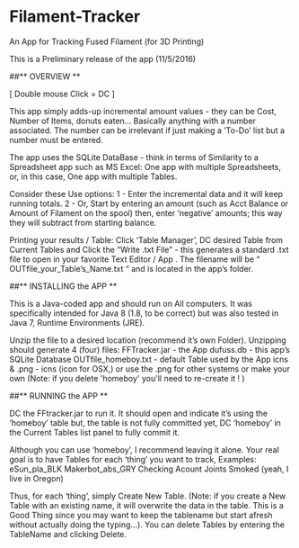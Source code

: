 # Filament-Tracker
An App for Tracking Fused Filament (for 3D Printing)

This is a Preliminary release of the app (11/5/2016)

##** OVERVIEW **

[ Double mouse Click = DC ]

This app simply adds-up incremental amount values - they can be Cost, Number of Items, donuts eaten… Basically anything with a number associated. The number can be irrelevant if just making a ’To-Do’ list but a number must be entered.

The app uses the SQLite DataBase - think in terms of Similarity to a Spreadsheet app such as MS Excel:  One app with multiple Spreadsheets, or, in this case, One app with multiple Tables.

Consider these Use options:
1 - Enter the incremental data and it will keep running totals.
2 - Or, Start by entering an amount (such as Acct Balance or Amount of Filament on the spool) then, enter ‘negative’ amounts; this way they will subtract from starting balance.

Printing your results / Table:
Click ‘Table Manager’, DC desired Table from Current Tables and Click the “Write .txt File”  - this generates a standard .txt file to open in your favorite Text Editor / App . The filename will be “ OUTfile_your_Table’s_Name.txt “ and is located in the app’s folder.

##** INSTALLING the APP **

This is a Java-coded app and should run on All computers.  It was specifically intended for Java 8 (1.8, to be correct) but was also tested in Java 7, Runtime Environments (JRE).

Unzip the file to a desired location (recommend it’s own Folder).  Unzipping should generate 4 (four) files:
FFTracker.jar  - the App
dufuss.db	    - this app’s SQLite Database
OUTfile_homeboy.txt  - default Table used by the App
icns & .png    - icns (icon for OSX,) or use the .png for other systems or make your own
(Note: if you delete 'homeboy' you'll need to re-create it ! )

##** RUNNING the APP **

DC the FFtracker.jar to run it.
It should open and indicate it’s using the ‘homeboy’ table but, the table is not fully committed yet, DC ‘homeboy’ in the Current Tables list panel to fully commit it.

Although you can use ‘homeboy’, I recommend leaving it alone. Your real goal is to have Tables for each ‘thing’ you want to track, Examples:
	eSun_pla_BLK
	Makerbot_abs_GRY
	Checking Acount
	Joints Smoked (yeah, I live in Oregon)

Thus, for each ‘thing’, simply Create New Table.  (Note: if you create a New Table with an existing name, it will overwrite the data in the table. This is a Good Thing since you may want to keep the tablename but start afresh without actually doing the typing…). You can delete Tables by entering the TableName and clicking Delete.
